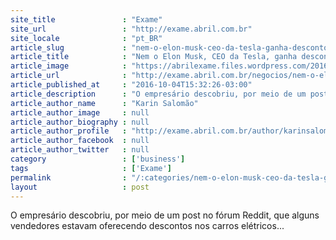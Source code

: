 ```yaml
---
site_title               : "Exame"
site_url                 : "http://exame.abril.com.br"
site_locale              : "pt_BR"
article_slug             : "nem-o-elon-musk-ceo-da-tesla-ganha-desconto-nos-carros"
article_title            : "Nem o Elon Musk, CEO da Tesla, ganha desconto nos carros"
article_image            : "https://abrilexame.files.wordpress.com/2016/10/size_960_16_9_tesla-dual-motor1.jpg?quality=70&strip=all&w=960"
article_url              : "http://exame.abril.com.br/negocios/nem-o-elon-musk-dono-da-tesla-ganha-desconto-nos-carros-2/"
article_published_at     : "2016-10-04T15:32:26-03:00"
article_description      : "O empresário descobriu, por meio de um post no fórum Reddit, que alguns vendedores estavam oferecendo descontos nos carros elétricos..."
article_author_name      : "Karin Salomão"
article_author_image     : null
article_author_biography : null
article_author_profile   : "http://exame.abril.com.br/author/karinsalomaoexame/"
article_author_facebook  : null
article_author_twitter   : null
category                 : ['business']
tags                     : ['Exame']
permalink                : "/:categories/nem-o-elon-musk-ceo-da-tesla-ganha-desconto-nos-carros/"
layout                   : post
---
```


O empresário descobriu, por meio de um post no fórum Reddit, que alguns vendedores estavam oferecendo descontos nos carros elétricos...
